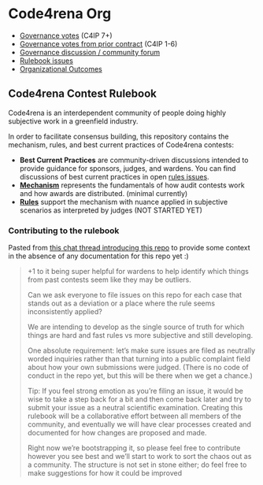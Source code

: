 # Code4rena Org

- [Governance votes](https://www.tally.xyz/governance/eip155:137:0x4Db7E521942BDA8b1fB1B310280135ba4B9c2bee) (C4IP 7+)
- [Governance votes from prior contract](https://www.tally.xyz/governance/eip155:137:0xc6eaDcC36aFcf1C430962506ad79145aD5140E58) (C4IP 1-6)
- [Governance discussion / community forum](https://github.com/code-423n4/org/discussions)
- [Rulebook issues](https://github.com/code-423n4/org/issues?q=is%3Aissue+is%3Aopen+label%3Arules)
- [Organizational Outcomes](https://code4rena.notion.site/c3489176cdb441478c456069b59f1303?v=96a878cb7a5b4911b5239e40f43b6140)

## Code4rena Contest Rulebook

Code4rena is an interdependent community of people doing highly subjective work in a greenfield industry. 

In order to facilitate consensus building, this repository contains the mechanism, rules, and best current practices of Code4rena contests:

- **Best Current Practices** are community-driven discussions intended to provide guidance for sponsors, judges, and wardens. You can find discussions of best current practices in open [rules issues](https://github.com/code-423n4/org/issues?q=is%3Aissue+is%3Aopen+label%3Arules).
- **[Mechanism](mechanism.md)** represents the fundamentals of how audit contests work and how awards are distributed. (minimal currently)
- **[Rules](rules/)** support the mechanism with nuance applied in subjective scenarios as interpreted by judges (NOT STARTED YET)


### Contributing to the rulebook

Pasted from [this chat thread introducing this repo](https://discord.com/channels/810916927919620096/810936719003090974/938416619800129546) to provide some context in the absence of any documentation for this repo yet :)

> +1 to it being super helpful for wardens to help identify which things from past contests seem like they may be outliers.
> 
> Can we ask everyone to file issues on this repo for each case that stands out as a deviation or a place where the rule seems inconsistently applied? 
> 
> We are intending to develop as the single source of truth for which things are hard and fast rules vs more subjective and still developing.
> 
> One absolute requirement: let’s make sure issues are filed as neutrally worded inquiries rather than that turning into a public complaint field about how your own submissions were judged. (There is no code of conduct in the repo yet, but this will be there when we get a chance.)
> 
> Tip: If you feel strong emotion as you’re filing an issue, it would be wise to take a step back for a bit and then come back later and try to submit your issue as a neutral scientific examination.
> Creating this rulebook will be a collaborative effort between all members of the community, and eventually we will have clear processes created and documented for how changes are proposed and made.
> 
> Right now we’re bootstrapping it, so please feel free to contribute however you see best and we’ll start to work to sort the chaos out as a community.
The structure is not set in stone either; do feel free to make suggestions for how it could be improved
